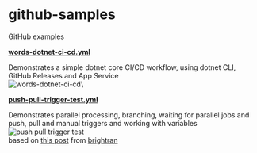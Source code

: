 # github-samples

GitHub examples

[**words-dotnet-ci-cd.yml**](.github/workflows/words-dotnet-ci-cd.yml)

Demonstrates a simple dotnet core CI/CD workflow, using dotnet CLI, GitHub Releases and App Service \
![words-dotnet-ci-cd](https://github.com/martinabrle/github-samples/actions/workflows/words-dotnet-ci-cd.yml/badge.svg)\

[**push-pull-trigger-test.yml**](.github/workflows/push-pull-trigger-test.yml)

Demonstrates parallel processing, branching, waiting for parallel jobs and push, pull and manual triggers and working with variables\
![push pull trigger test](https://github.com/martinabrle/github-samples/workflows/push%20pull%20trigger%20test/badge.svg)\
based on [this post](https://github.community/t/can-i-check-a-job-status-from-a-step-thats-in-another-job/124746/2) from [brightran](https://github.community/u/brightran)
